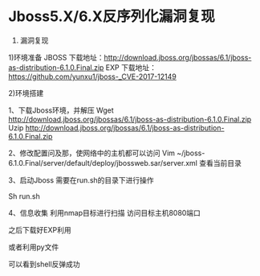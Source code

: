 # Jboss5.X/6.X反序列化漏洞复现
1. 漏洞复现


1)环境准备
JBOSS 下载地址：http://download.jboss.org/jbossas/6.1/jboss-as-distribution-6.1.0.Final.zip
EXP 下载地址：https://github.com/yunxu1/jboss-_CVE-2017-12149


2)环境搭建


1、下载Jboss环境，并解压
Wget http://download.jboss.org/jbossas/6.1/jboss-as-distribution-6.1.0.Final.zip
Uzip http://download.jboss.org/jbossas/6.1/jboss-as-distribution-6.1.0.Final.zip


2、修改配置问及那，使网络中的主机都可以访问
Vim ~/jboss-6.1.0.Final/server/default/deploy/jbossweb.sar/server.xml
查看当前目录


3、启动Jboss
需要在run.sh的目录下进行操作

Sh run.sh

4、信息收集
利用nmap目标进行扫描
访问目标主机8080端口

之后下载好EXP利用

或者利用py文件


可以看到shell反弹成功
